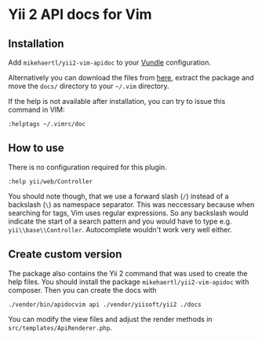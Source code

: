 Yii 2 API docs for Vim
======================

## Installation

Add `mikehaertl/yii2-vim-apidoc` to your [Vundle](https://github.com/gmarik/vundle) configuration.

Alternatively you can download the files from [here](https://github.com/mikehaertl/yii2-vim-apidocs/tags),
extract the package and move the `docs/` directory to your `~/.vim` directory.

If the help is not available after installation, you can try to issue this command in VIM:

```vim
:helptags ~/.vimrc/doc
```

## How to use

There is no configuration required for this plugin.

```vim
:help yii/web/Controller
```

You should note though, that we use a forward slash (`/`)  instead of a backslash (`\`) as
namespace separator. This was neccessary because when searching for tags, Vim uses regular
expressions. So any backslash would indicate the start of a search pattern and you would
have to type e.g. `yii\\base\\Controller`. Autocomplete wouldn't work very well either.

## Create custom version

The package also contains the Yii 2 command that was used to create the help files.
You should install the package `mikehaertl/yii2-vim-apidoc` with composer. Then you
can create the docs with

```
./vendor/bin/apidocvim api ./vendor/yiisoft/yii2 ./docs
```

You can modify the view files and adjust the render methods in `src/templates/ApiRenderer.php`.
